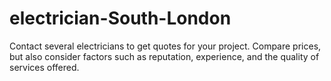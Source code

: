 # electrician-South-London
Contact several electricians to get quotes for your project. Compare prices, but also consider factors such as reputation, experience, and the quality of services offered.
